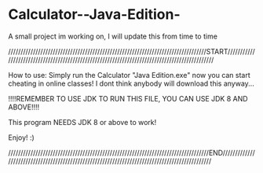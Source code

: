 # Calculator--Java-Edition-
A small project im working on, I will update this from time to time

////////////////////////////////////////////////////////////////////////////////START//////////////////////////////////////////////////////////////////////////////////////////////

How to use:
Simply run the Calculator "Java Edition.exe"
now you can start cheating in online classes!
I dont think anybody will download this anyway...

!!!!REMEMBER TO USE JDK TO RUN THIS FILE, YOU CAN USE JDK 8 AND ABOVE!!!!

This program NEEDS JDK 8 or above to work!

Enjoy!
:)

/////////////////////////////////////////////////////////////////////////////////END///////////////////////////////////////////////////////////////////////////////////////////////
